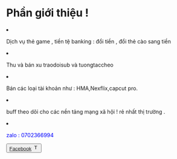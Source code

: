  <h1>Phần giới thiệu  ! </h1>
<div>
<li> <p>Dịch vụ thẻ game , tiền tệ banking : đổi tiền , đổi thẻ cào sang tiền </p></li>
<div>
  <li><p>Thu và bán xu traodoisub và tuongtaccheo </p> </li>
</div><div>
  <li><p>Bán các loại tài khoản như : HMA,Nexflix,capcut pro.</p></li>
</div>
  <li> <p>buff theo dõi cho các nền tảng mạng xã hội ! rẻ nhất thị trường .</p> </li>
<li> <p style=" color : blue "> zalo : 0702366994 </p></li>
<div><img src="/assets/default/images/shield.webp" alt="">
  <div><button>
   <a class="text-white" href="https://www.facebook.com/profile.php?id=100066421973540&amp;mibextid=ZbWKwL"><i class="fa-brands fa-facebook" style="color: #005eff;"></i> Facebook</a> <img src="https://upload.wikimedia.org/wikipedia/commons/thumb/0/05/Facebook_Logo_%282019%29.png/480px-Facebook_Logo_%282019%29.png" jsaction="VQAsE" class="r48jcc pT0Scc iPVvYb" style="max-width: 35px; opacity: 1; transform: none; width: 15px; height: 15px; margin: 0px;" alt="T?p tin:Facebook Logo (2019).png ? Wikipedia ti?ng Vi?t" jsname="kn3ccd" aria-hidden="false">
  </button></div>
